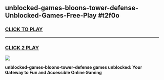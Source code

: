 
## unblocked-games-bloons-tower-defense-Unblocked-Games-Free-Play #t2f0o
<h3>
<a href="https://us.freeplayer.one?title=unblocked-games-bloons-tower-defense&ref=9M">CLICK TO PLAY</a></h3>
<hr>

<h3>
<a href="https://us.freeplayer.one?title=unblocked-games-bloons-tower-defense&ref=9M">CLICK 2 PLAY</a>
  
</h3>

<a href="https://us.freeplayer.one?title=unblocked-games-bloons-tower-defense&ref=9M"><img src="https://clearcache.store/games.png"></a>


**unblocked-games-bloons-tower-defense games unblocked: Your Gateway to Fun and Accessible Online Gaming**
